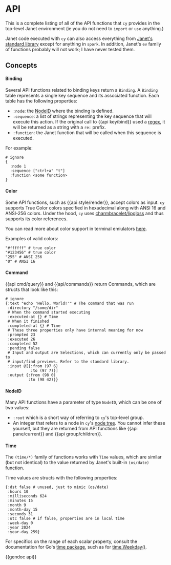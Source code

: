 # API

This is a complete listing of all of the API functions that `cy` provides in the top-level Janet environment (ie you do not need to `import` or `use` anything.)

Janet code executed with `cy` can also access everything from [Janet's standard library](https://janet-lang.org/api/index.html) except for anything in `spork`. In addition, Janet's `ev` family of functions probably will not work; I have never tested them.

## Concepts

#### Binding

Several API functions related to binding keys return a `Binding`. A `Binding` table represents a single key sequence and its associated function. Each table has the following properties:

- `:node`: the [NodeID](/api.md#nodeid) where the binding is defined.
- `:sequence`: a list of strings representing the key sequence that will execute this action. If the original call to {{api key/bind}} used a [regex](/keybindings.md#regexes), it will be returned as a string with a `re:` prefix.
- `:function`: the Janet function that will be called when this sequence is executed.

For example:

```janet
# ignore
{
  :node 1
  :sequence ["ctrl+a" "t"]
  :function <some function>
}
```

#### Color

Some API functions, such as {{api style/render}}, accept colors as input. `cy` supports True Color colors specified in hexadecimal along with ANSI 16 and ANSI-256 colors. Under the hood, `cy` uses [charmbracelet/lipgloss](https://github.com/charmbracelet/lipgloss?tab=readme-ov-file#colors) and thus supports its color references.

You can read more about color support in terminal emiulators [here](https://gist.github.com/fnky/458719343aabd01cfb17a3a4f7296797#color-codes).

Examples of valid colors:

```janet
"#ffffff" # true color
"#123456" # true color
"255" # ANSI 256
"0" # ANSI 16
```

#### Command

{{api cmd/query}} and {{api/commands}} return Commands, which are structs that look like this:

```janet
# ignore
{:text "echo 'Hello, World!'" # The command that was run
 :directory "/some/dir"
 # When the command started executing
 :executed-at {} # Time
 # When it finished
 :completed-at {} # Time
 # These three properties only have internal meaning for now
 :prompted 23
 :executed 26
 :completed 52
 :pending false
 # Input and output are Selections, which can currently only be passed to
 # input/find previews. Refer to the standard library.
 :input @[{:from (97 6)
           :to (97 7)}]
 :output {:from (98 0)
          :to (98 42)}}
```

#### NodeID

Many API functions have a parameter of type `NodeID`, which can be one of two values:

- `:root` which is a short way of referring to `cy`'s top-level group.
- An integer that refers to a node in `cy`'s [node tree](/groups-and-panes.md#the-node-tree). You cannot infer these yourself, but they are returned from API functions like {{api pane/current}} and {{api group/children}}.

#### Time

The `(time/*)` family of functions works with `Time` values, which are similar (but not identical) to the value returned by Janet's built-in `(os/date)` function.

Time values are structs with the following properties:

```janet
{:dst false # unused, just to mimic (os/date)
 :hours 10
 :milliseconds 624
 :minutes 15
 :month 9
 :month-day 15
 :seconds 31
 :utc false # if false, properties are in local time
 :week-day 0
 :year 2024
 :year-day 259}
```

For specifics on the range of each scalar property, consult the documentation for Go's [time package](https://pkg.go.dev/time), such as for [time.Weekday()](https://pkg.go.dev/time#Time.Weekday).

{{gendoc api}}
